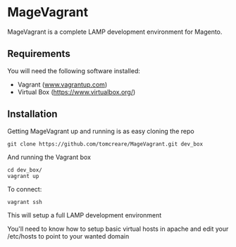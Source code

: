 MageVagrant
===============

MageVagrant is a complete LAMP development environment for Magento. 


## Requirements

You will need the following software installed:

- Vagrant (www.vagrantup.com)
- Virtual Box (https://www.virtualbox.org/)


## Installation 

Getting MageVagrant up and running is as easy cloning the repo 

````git clone https://github.com/tomcreare/MageVagrant.git dev_box````

And running the Vagrant box

````
cd dev_box/
vagrant up
````

To connect:

````
vagrant ssh
````


This will setup a full LAMP development environment

You'll need to know how to setup basic virtual hosts in apache and edit your /etc/hosts to point to your wanted domain